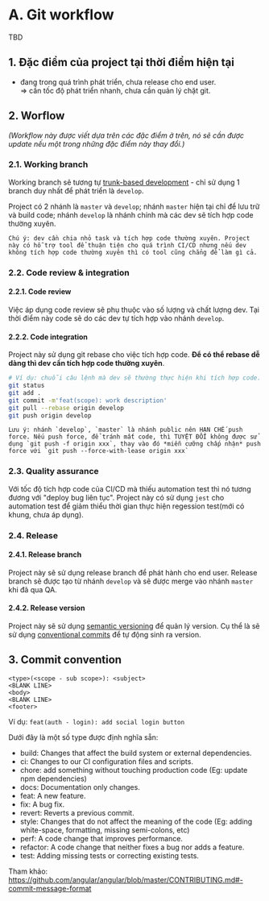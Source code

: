 # A. Git workflow
TBD
## 1. Đặc điểm của project tại thời điểm hiện tại
- đang trong quá trình phát triển, chưa release cho end user.  
=> cần tốc độ phát triển nhanh, chưa cần quản lý chặt git.

## 2. Worflow
_(Workflow này được viết dựa trên các đặc điểm ở trên, nó sẽ cần được update nếu một trong những đặc điểm này thay đổi.)_

### 2.1. Working branch
Working branch sẽ tương tự [trunk-based development](https://github.com/stakater/tbd-cd-workflow) - chỉ sử dụng 1 branch duy nhất để phát triển là `develop`.

Project có 2 nhánh là `master` và `develop`; nhánh `master` hiện tại chỉ để lưu trữ và build code; nhánh `develop` là nhánh chính mà các dev sẽ tích hợp code thường xuyên.

```
Chú ý: dev cần chia nhỏ task và tích hợp code thường xuyên. Project này có hỗ trợ tool để thuận tiện cho quá trình CI/CD nhưng nếu dev không tích hợp code thường xuyên thì có tool cũng chẳng để làm gì cả.
```

### 2.2. Code review & integration
#### 2.2.1. Code review
Việc áp dụng code review sẽ phụ thuộc vào số lượng và chất lượng dev. Tại thời điểm này code sẽ do các dev tự tích hợp vào nhánh `develop`.

#### 2.2.2. Code integration
Project này sử dụng git rebase cho việc tích hợp code. **Để có thể rebase dễ dàng thì dev cần tích hợp code thường xuyên**.

```bash
# Ví dụ: chuỗi câu lệnh mà dev sẽ thường thực hiện khi tích hợp code.
git status
git add .
git commit -m'feat(scope): work description'
git pull --rebase origin develop
git push origin develop
```

```
Lưu ý: nhánh `develop`, `master` là nhánh public nên HẠN CHẾ push force. Nếu push force, để tránh mất code, thì TUYỆT ĐỐI không được sử dụng `git push -f origin xxx`, thay vào đó *miễn cưỡng chấp nhận* push force với `git push --force-with-lease origin xxx`
```
### 2.3. Quality assurance
Với tốc độ tích hợp code của CI/CD mà thiếu automation test thì nó tương đương với "deploy bug liên tục". Project này có sử dụng `jest` cho automation test để giảm thiểu thời gian thực hiện regession test(mới có khung, chưa áp dụng).

### 2.4. Release
#### 2.4.1. Release branch
Project này sẽ sử dụng release branch để phát hành cho end user. Release branch sẽ được tạo từ nhánh `develop` và sẽ được merge vào nhánh `master` khi đã qua QA.
#### 2.4.2. Release version
Project này sẽ sử dụng [semantic versioning](https://semver.org/) để quản lý version. Cụ thể là sẽ sử dụng [conventional commits](https://www.conventionalcommits.org/en/v1.0.0/) để tự động sinh ra version.

## 3. Commit convention
```
<type>(<scope - sub scope>): <subject>
<BLANK LINE>
<body>
<BLANK LINE>
<footer>
```

Ví dụ: `feat(auth - login): add social login button`

Dưới đây là một số type được định nghĩa sẵn:
- build: Changes that affect the build system or external dependencies.
- ci: Changes to our CI configuration files and scripts.
- chore: add something without touching production code (Eg: update npm dependencies)
- docs: Documentation only changes.
- feat: A new feature.
- fix: A bug fix.
- revert: Reverts a previous commit.
- style: Changes that do not affect the meaning of the code (Eg: adding white-space, formatting, missing semi-colons, etc)
- perf: A code change that improves performance.
- refactor: A code change that neither fixes a bug nor adds a feature.
- test: Adding missing tests or correcting existing tests.

Tham khảo: https://github.com/angular/angular/blob/master/CONTRIBUTING.md#-commit-message-format
